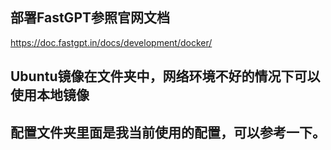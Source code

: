 
##  部署FastGPT参照官网文档
https://doc.fastgpt.in/docs/development/docker/

## Ubuntu镜像在文件夹中，网络环境不好的情况下可以使用本地镜像

## 配置文件夹里面是我当前使用的配置，可以参考一下。